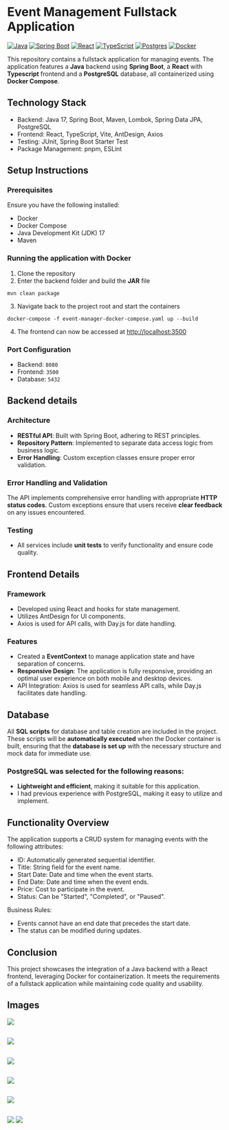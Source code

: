 # Event Management Fullstack Application

[![Java](https://img.shields.io/badge/Java-%23ED8B00.svg?logo=openjdk&logoColor=white)](#)
[![Spring Boot](https://img.shields.io/badge/Spring%20Boot-6DB33F?logo=springboot&logoColor=fff)](#)
[![React](https://img.shields.io/badge/React-%2320232a.svg?logo=react&logoColor=%2361DAFB)](#)
[![TypeScript](https://img.shields.io/badge/TypeScript-3178C6?logo=typescript&logoColor=fff)](#)
[![Postgres](https://img.shields.io/badge/Postgres-%23316192.svg?logo=postgresql&logoColor=white)](#)
[![Docker](https://img.shields.io/badge/Docker-2496ED?logo=docker&logoColor=fff)](#)

This repository contains a fullstack application for managing events. The application features a **Java** backend using **Spring Boot**, a **React** with **Typescript** frontend and a **PostgreSQL** database, all containerized using **Docker Compose**.

## Technology Stack

- Backend: Java 17, Spring Boot, Maven, Lombok, Spring Data JPA, PostgreSQL
- Frontend: React, TypeScript, Vite, AntDesign, Axios
- Testing: JUnit, Spring Boot Starter Test
- Package Management: pnpm, ESLint

## Setup Instructions
### Prerequisites

Ensure you have the following installed:
- Docker
- Docker Compose
- Java Development Kit (JDK) 17
- Maven

### Running the application with Docker

1. Clone the repository
2. Enter the backend folder and build the **JAR** file
```
mvn clean package
```
3. Navigate back to the project root and start the containers
```
docker-compose -f event-manager-docker-compose.yaml up --build
```
4. The frontend can now be accessed at [http://localhost:3500](http://localhost:3500)

### Port Configuration
- Backend: `8080`
- Frontend: `3500`
- Database: `5432`

## Backend details

### Architecture
- **RESTful API**: Built with Spring Boot, adhering to REST principles.
- **Repository Pattern**: Implemented to separate data access logic from business logic.
- **Error Handling**: Custom exception classes ensure proper error validation.

### Error Handling and Validation

The API implements comprehensive error handling with appropriate **HTTP status codes**. Custom exceptions ensure that users receive **clear feedback** on any issues encountered.

### Testing
- All services include **unit tests** to verify functionality and ensure code quality.

## Frontend Details

### Framework
- Developed using React and hooks for state management.
- Utilizes AntDesign for UI components.
- Axios is used for API calls, with Day.js for date handling.

### Features

- Created a **EventContext** to manage application state and have separation of concerns.
- **Responsive Design**: The application is fully responsive, providing an optimal user experience on both mobile and desktop devices.
- API Integration: Axios is used for seamless API calls, while Day.js facilitates date handling.

## Database

All **SQL scripts** for database and table creation are included in the project. These scripts will be **automatically executed** when the Docker container is built, ensuring that the **database is set up** with the necessary structure and mock data for immediate use.

### PostgreSQL was selected for the following reasons:
- **Lightweight and efficient**, making it suitable for this application.
- I had previous experience with PostgreSQL, making it easy to utilize and implement.

## Functionality Overview

The application supports a CRUD system for managing events with the following attributes:

- ID: Automatically generated sequential identifier.
- Title: String field for the event name.
- Start Date: Date and time when the event starts.
- End Date: Date and time when the event ends.
- Price: Cost to participate in the event.
- Status: Can be "Started", "Completed", or "Paused".

Business Rules:

- Events cannot have an end date that precedes the start date.
- The status can be modified during updates.

## Conclusion

This project showcases the integration of a Java backend with a React frontend, leveraging Docker for containerization. It meets the requirements of a fullstack application while maintaining code quality and usability.

## Images
![](https://imgur.com/1OP6aeF.png)
##
![](https://imgur.com/I0e9wm3.png)
##
![](https://imgur.com/Yp4qrBw.png)
##
![](https://imgur.com/VhDP6TK.png)
##
![](https://imgur.com/YBrDnTQ.png)
##
![](https://imgur.com/14IUiRF.png) ![](https://imgur.com/FYoQvGw.png)

